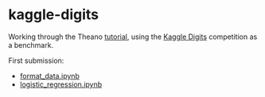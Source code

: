 # kaggle-digits

Working through the Theano [tutorial](http://deeplearning.net/tutorial/), using the [Kaggle Digits](https://www.kaggle.com/c/digit-recognizer/) competition as a benchmark.

First submission:

* [format_data.ipynb](http://nbviewer.ipython.org/github/rhydomako/kaggle-digits/blob/master/format_data.ipynb)
* [logistic_regression.ipynb](http://nbviewer.ipython.org/github/rhydomako/kaggle-digits/blob/master/logistic_regression.ipynb)
